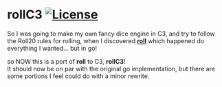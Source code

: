 # rollC3  [![License](https://img.shields.io/badge/license-MIT-blue.svg)](https://github.com/Elusive239/rollC3/blob/main/LICENSE) 
So I was going to make my own fancy dice engine in C3, and try to follow the Roll20 rules for rolling, when I discovered [**roll**](https://github.com/darkliquid/roll.git) which happened do everything I wanted... but in go!  

so NOW this is a port of **roll** to C3, **rollC3**!  
It should now be on par with the original go implementation, but there are some portions I feel could do with a minor rewrite. 